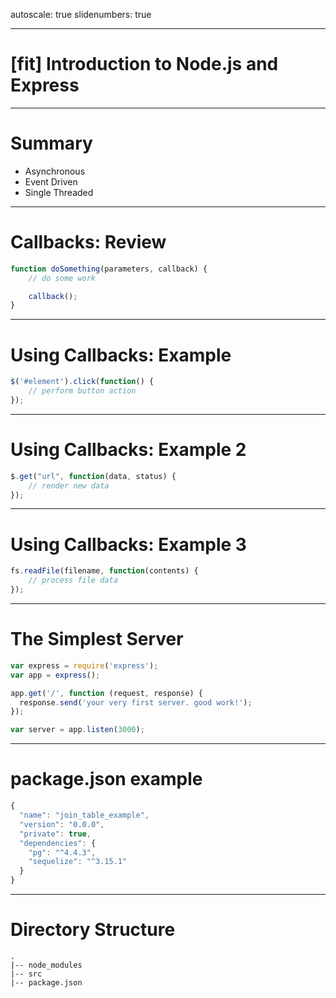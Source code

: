 autoscale: true
slidenumbers: true

---

# [fit] Introduction to Node.js and Express

---

# Summary
- Asynchronous
- Event Driven
- Single Threaded

---

# Callbacks: Review

```js
function doSomething(parameters, callback) {
	// do some work

	callback();
}
```

---

# Using Callbacks: Example

```js
$('#element').click(function() {
	// perform button action
});
```

---

# Using Callbacks: Example 2

```js
$.get("url", function(data, status) {
	// render new data
});
```

---

# Using Callbacks: Example 3

```js
fs.readFile(filename, function(contents) {
	// process file data
});
```

---

# The Simplest Server

```js
var express = require('express');
var app = express();

app.get('/', function (request, response) {
  response.send('your very first server. good work!');
});

var server = app.listen(3000);
```

---

# package.json example

```js
{
  "name": "join_table_example",
  "version": "0.0.0",
  "private": true,
  "dependencies": {
    "pg": "^4.4.3",
    "sequelize": "^3.15.1"
  }
}
```

---

# Directory Structure

```
.
|-- node_modules
|-- src
|-- package.json
```